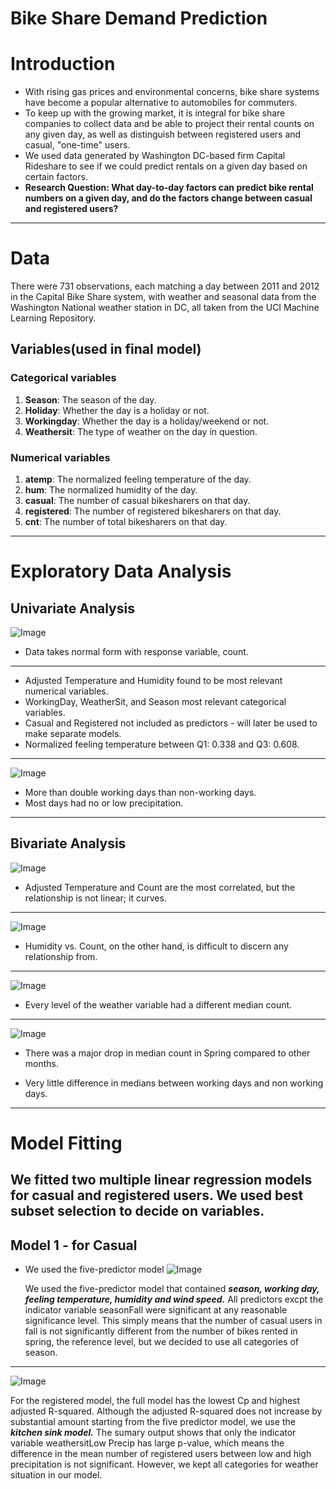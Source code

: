 # Bike Share Demand Prediction

# Introduction

- With rising gas prices and environmental concerns, bike share systems have become a popular alternative to automobiles for commuters.
- To keep up with the growing market, it is integral for bike share companies to collect data and be able to project their rental counts on any given day, as well as distinguish between registered users and casual, "one-time" users.
- We used data generated by Washington DC-based firm Capital Rideshare to see if we could predict rentals on a given day based on certain factors.
- **Research Question: What day-to-day factors can predict bike rental numbers on a given day, and do the factors change between casual and registered users?**

---

# Data

There were 731 observations, each matching a day between 2011 and 2012 in the Capital Bike Share system, with weather and seasonal data from the Washington National weather station in DC, all taken from the UCI Machine Learning Repository.

## Variables(used in final model)

### Categorical variables

1. **Season**: The season of the day.
2. **Holiday**: Whether the day is a holiday or not.
3. **Workingday**: Whether the day is a holiday/weekend or not.
4. **Weathersit**: The type of weather on the day in question.

### Numerical variables

1. **atemp**: The normalized feeling temperature of the day.
2. **hum**: The normalized humidity of the day.
3. **casual**: The number of casual bikesharers on that day.
4. **registered**: The number of registered bikesharers on that day.
5. **cnt**: The number of total bikesharers on that day.

---

# Exploratory Data Analysis

## Univariate Analysis

![Image](https://github.com/hailinkim/stat230_bikeshare/blob/a1fe82b660da02b0843eea93e716bb5bfcc68617/plots/histogram.png)

- Data takes normal form with response variable, count.

---

- Adjusted Temperature and Humidity found to be most relevant numerical variables.
- WorkingDay, WeatherSit, and Season most relevant categorical variables.
- Casual and Registered not included as predictors - will later be used to make separate models.
- Normalized feeling temperature between Q1: 0.338 and Q3: 0.608.

---

![Image](https://github.com/hailinkim/stat230_bikeshare/blob/main/plots/favstats.png)

- More than double working days than non-working days.
- Most days had no or low precipitation.

---

## Bivariate Analysis

![Image](https://github.com/hailinkim/stat230_bikeshare/blob/main/plots/scatterplot.png)

- Adjusted Temperature and Count are the most correlated, but the relationship is not linear; it curves.

---

![Image](https://github.com/hailinkim/stat230_bikeshare/blob/main/plots/scatterplot2.png)

- Humidity vs. Count, on the other hand, is difficult to discern any relationship from.

---

![Image](https://github.com/hailinkim/stat230_bikeshare/blob/main/plots/boxplot.png)

- Every level of the weather variable had a different median count.

---

![Image](https://github.com/hailinkim/stat230_bikeshare/blob/main/plots/boxplot2.png)

- There was a major drop in median count in Spring compared to other months.

- Very little difference in medians between working days and non working days.

---

# Model Fitting

## We fitted two **multiple linear regression** models for casual and registered users. We used **best subset selection** to decide on variables.

## Model 1 - for Casual

- We used the five-predictor model
  ![Image](https://github.com/hailinkim/stat230_bikeshare/blob/main/plots/summary.png)

  We used the five-predictor model that contained **_season, working day, feeling temperature, humidity and wind speed._** All predictors excpt the indicator variable seasonFall were significant at any reasonable significance level. This simply means that the number of casual users in fall is not significantly different from the number of bikes rented in spring, the reference level, but we decided to use all categories of season.

---

![Image](https://github.com/hailinkim/stat230_bikeshare/blob/main/plots/summary2.png)

For the registered model, the full model has the lowest Cp and highest adjusted R-squared. Although the adjusted R-squared does not increase by substantial amount starting from the five predictor model, we use the **_kitchen sink model._** The sumary output shows that only the indicator variable weathersitLow Precip has large p-value, which means the difference in the mean number of registered users between low and high precipitation is not significant. However, we kept all categories for weather situation in our model.
